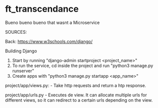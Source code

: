 # ft_transcendance
Bueno bueno bueno that wasnt a Microservice





SOURCES:

Back:
https://www.w3schools.com/django/


Building Django

1. Start by running "django-admin startproject <project_name>"
2. To run the service, cd inside the project and run "python3 manage.py runserver"
3. Create apps with "python3 manage.py startapp <app_name>"

project/app/views.py:
    -   Take http requests and return a htp response.

project/app/urls.py
    -   Executes de view. It can allocate multiple urls for different
        views, so it can redirect to a certain urls depending on the view.


